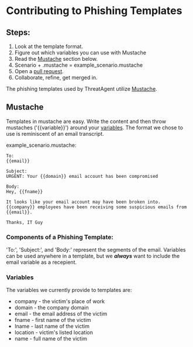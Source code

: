 # Contributing to Phishing Templates
## Steps:
1. Look at the template format.
2. Figure out which variables you can use with Mustache
3. Read the [Mustache](#mustache) section below.
4. Scenario + .mustache = example_scenario.mustache
5. Open a [pull request](https://github.com/threatagent/community/pulls).
6. Collaborate, refine, get merged in.

The phishing templates used by ThreatAgent utilize
[Mustache](https://github.com/defunkt/mustache).

## Mustache
Templates in mustache are easy. Write the content and then throw
mustaches ('{{variable}}') around your [variables](#variables). The
format we chose to use is reminiscent of an email transcript.

example_scenario.mustache:
```
To:
{{email}}

Subject:
URGENT: Your {{domain}} email account has been compromised

Body:
Hey, {{fname}}

It looks like your email account may have been broken into.
{{company}} employees have been receiving some suspicious emails from
{{email}}.

Thanks, IT Guy
```

### Components of a Phishing Template:
'To:', 'Subject:', and 'Body:' represent the segments of the email.
Variables can be used anywhere in a template, but we ***always*** want
to include the email variable as a recepient.

### Variables
The variables we currently provide to templates are:
* company - the victim's place of work
* domain - the company domain
* email - the email address of the victim
* fname - first name of the victim
* lname - last name of the victim
* location - victim's listed location
* name - full name of the victim

